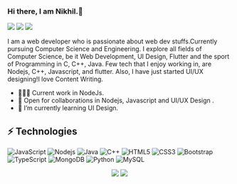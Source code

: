 ### Hi there, I am Nikhil.👋

[<img src="https://img.shields.io/badge/twitter-%231DA1F2.svg?&style=for-the-badge&logo=twitter&logoColor=white" />](https://twitter.com/imnick_45)   [<img src="https://img.shields.io/badge/linkedin-%230077B5.svg?&style=for-the-badge&logo=linkedin&logoColor=white" />](https://www.linkedin.com/in/nikhilsingh98/)    [<img src = "https://img.shields.io/badge/instagram-%23E4405F.svg?&style=for-the-badge&logo=instagram&logoColor=white">](https://www.instagram.com/imnick_45/)

<!--
**imnik-45/imnik-45** is a ✨ _special_ ✨ repository because its `README.md` (this file) appears on your GitHub profile.

Here are some ideas to get you started:

- 🔭 I’m currently working on Angular
- 🌱 I’m currently learning UI Design.
- 👯 I’m looking to collaborate on ...
- 🤔 I’m looking for help with ...
- 💬 Ask me about ...
- 📫 How to reach me: ...
- 😄 Pronouns: ...
- ⚡ Fun fact: ...
-->
<!--
![React](https://img.shields.io/badge/-React-black?style=flat-square&logo=react)
> I am a Web Developer and UI designer who is very enthusiastic about learning new technologies and exploring them through projects that are useful for  developer communities. <br />
> Currently pursuing Computer Science and Engineering. I explore all fields of Computer Science, be it Web Development, UI Design, Flutter and the sport of Programming in C, C++, Java.<br /> 
> Some of the technologies I enjoy working with include NodeJS, Angular, MongoDB, other JS frameworks and UI/UX samples and prototypes using Figma. <br />
-->
I am a web developer who is passionate about web dev stuffs.Currently pursuing Computer Science and Engineering. I explore all fields of Computer Science, be it Web Development, UI Design, Flutter and the sport of Programming in C, C++, Java. Few tech that I enjoy working in, are Nodejs, C++, Javascript, and  flutter. Also, I have just started UI/UX designing!I love Content Writing. 

- 👨🏽‍💻 Current work in NodeJs.
- 🤝 Open for collaborations in Nodejs, Javascript and UI/UX Design .
- 🌱 I’m currently learning UI Design.

## ⚡ Technologies 

![JavaScript](https://img.shields.io/badge/-JavaScript-black?style=flat-square&logo=javascript)
![Nodejs](https://img.shields.io/badge/-Nodejs-black?style=flat-square&logo=Node.js)
![Java](https://img.shields.io/badge/-java-E34A86?style=flat-square&logo=java)
![C++](https://img.shields.io/badge/-C++-00599C?style=flat-square&logo=c)
![HTML5](https://img.shields.io/badge/-HTML5-E34F26?style=flat-square&logo=html5&logoColor=white)
![CSS3](https://img.shields.io/badge/-CSS3-1572B6?style=flat-square&logo=css3)
![Bootstrap](https://img.shields.io/badge/-Bootstrap-563D7C?style=flat-square&logo=bootstrap)
![TypeScript](https://img.shields.io/badge/-TypeScript-007ACC?style=flat-square&logo=typescript)
![MongoDB](https://img.shields.io/badge/-MongoDB-black?style=flat-square&logo=mongodb)
![Python](https://img.shields.io/badge/-Python-black?style=flat-square&logo=Python)
![MySQL](https://img.shields.io/badge/-MySQL-black?style=flat-square&logo=mysql)

<p align = "center">
  <img src = "https://github-readme-stats.vercel.app/api?username=imnik-45&show_icons=true&theme=radical&line_height=27">
  <img src = "https://github-readme-stats.vercel.app/api/top-langs/?username=imnik-45&hide=html,typescript&theme=tokyonight">
</p>


